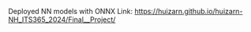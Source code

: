 Deployed NN models with ONNX
Link: https://huizarn.github.io/huizarn-NH_ITS365_2024/Final__Project/
